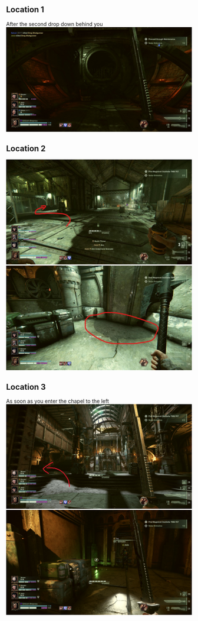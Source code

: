 
## Location 1
After the second drop down behind you
![](images/20221121133423_1.jpg)

## Location 2

![](images/unnamed-file-512.jpg)
![](images/unnamed-file-513.jpg)

## Location 3
As soon as you enter the chapel to the left
![](images/20221121134311_1_edit.jpg)
![](images/20221121134257_1.jpg)
